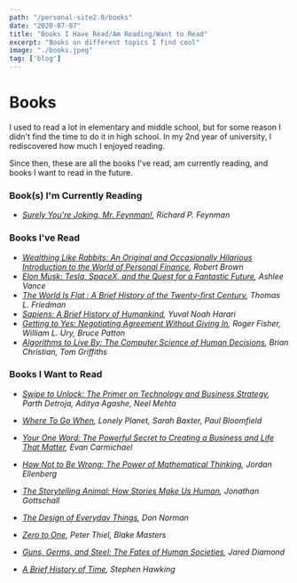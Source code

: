 ```yaml
---
path: "/personal-site2.0/books"
date: "2020-07-07"
title: "Books I Have Read/Am Reading/Want to Read"
excerpt: "Books on different topics I find cool"
image: "./books.jpeg"
tag: ['blog']
---
```


# Books

 I used to read a lot in elementary and middle school, but for some reason I didn't find the time to do it in high school. In my 2nd year of university, I rediscovered how much I enjoyed reading.

Since then, these are all the books I've read, am currently reading, and books I want to read in the future.

### Book(s) I'm Currently Reading

- *<a href="https://www.amazon.ca/Surely-Youre-Joking-Mr-Feynman/dp/0393355624/ref=tmm_pap_swatch_0?_encoding=UTF8&qid=1589841281&sr=1-1">Surely You're Joking, Mr. Feynman!</a>, Richard P. Feynman*

### Books I've Read

- *<a href="https://www.amazon.ca/Wealthing-Like-Rabbits-Original-Introduction-ebook/dp/B00N06271Q">Wealthing Like Rabbits: An Original and Occasionally Hilarious Introduction to the World of Personal Finance</a>, Robert Brown*
- *<a href="https://www.amazon.ca/Elon-Musk-SpaceX-Fantastic-Future-ebook/dp/B00KVI76ZS/ref=sr_1_1?keywords=elon+musk&qid=1589838457&s=digital-text&sr=1-1">Elon Musk: Tesla, SpaceX, and the Quest for a Fantastic Future</a>, Ashlee Vance*
- *<a href="https://www.amazon.ca/World-Flat-History-Twenty-first-Century-ebook/dp/B000U913GG/ref=sr_1_1?keywords=the+world+is+flat&qid=1589838532&s=digital-text&sr=1-1">The World Is Flat : A Brief History of the Twenty-first Century</a>, Thomas L. Friedman*
- *<a href="https://www.amazon.ca/Sapiens-Humankind-Yuval-Noah-Harari-ebook/dp/B00JTCH382/ref=sr_1_1?keywords=sapiens&qid=1589838592&s=digital-text&sr=1-1">Sapiens: A Brief History of Humankind</a>, Yuval Noah Harari*
- *<a href="https://www.amazon.ca/Getting-Yes-Negotiating-Agreement-Without-ebook/dp/B0051SDM5Q/ref=sr_1_1?keywords=getting+to+yes&qid=1589838707&s=digital-text&sr=1-1">Getting to Yes: Negotiating Agreement Without Giving In</a>, Roger Fisher, William L. Ury, Bruce Patton*
- *<a href="https://www.amazon.ca/Algorithms-Live-Computer-Science-Decisions/dp/B071VJ1XHX/ref=sr_1_1?keywords=algorithms+to+live+by&qid=1589838840&s=digital-text&sr=1-1">Algorithms to Live By: The Computer Science of Human Decisions</a>, Brian Christian, Tom Griffiths*

### Books I Want to Read

- *<a href="https://www.amazon.ca/Swipe-Unlock-Technology-Business-Strategy-ebook/dp/B0756MTX6K/ref=sr_1_1?keywords=primer+on+technology%5C&qid=1589841463&sr=8-1">Swipe to Unlock: The Primer on Technology and Business Strategy</a>, Parth Detroja, Aditya Agashe, Neel Mehta*
- *<a href="https://www.amazon.ca/Lonely-Planets-Where-When-1st/dp/1786571935/ref=as_li_ss_tl?keywords=where+to+go+when&qid=1587414963&sr=8-1&linkCode=sl1&tag=roxine02-20&linkId=e938b6027a23167c5156c5cf79047e92&language=en_CA">Where To Go When</a>, Lonely Planet, Sarah Baxter, Paul Bloomfield*

- *<a href="https://www.amazon.ca/Your-One-Word-Powerful-Creating/dp/014310909X">Your One Word: The Powerful Secret to Creating a Business and Life That Matter</a>, Evan Carmichael*

- *<a href="https://www.amazon.ca/How-Not-Be-Wrong-Mathematical-ebook/dp/B00G3L6JQ4/ref=sr_1_1?dchild=1&keywords=how+to+not+be+wrong&qid=1591561936&sr=8-1">How Not to Be Wrong: The Power of Mathematical Thinking</a>, Jordan Ellenberg*

- *<a href="https://www.amazon.ca/Storytelling-Animal-Stories-Make-Human-ebook/dp/B005LVR6BO/ref=sr_1_1?dchild=1&keywords=the+storytelling+animal&qid=1591562058&sr=8-1">The Storytelling Animal: How Stories Make Us Human</a>, Jonathan Gottschall*

- *<a href="https://www.amazon.ca/Design-Everyday-Things-Revised-Expanded/dp/0465050654/ref=tmm_pap_swatch_0?_encoding=UTF8&qid=1594586186&sr=1-1">The Design of Everyday Things</a>, Don Norman*

- *<a href="https://www.amazon.ca/Zero-One-Notes-Startups-Future/dp/0804139296">Zero to One</a>, Peter Thiel, Blake Masters*

- *<a href="https://www.amazon.ca/Guns-Germs-Steel-Fates-Societies/dp/0393354326/ref=msx_wsirn_v1_1/141-2244380-9779762?_encoding=UTF8&pd_rd_i=0393354326&pd_rd_r=2e8ffdc5-00b6-49f1-8675-81c87158544c&pd_rd_w=Vespn&pd_rd_wg=02ehN&pf_rd_p=4f813f9a-219c-4276-b961-dd64dc407a40&pf_rd_r=97CEBMHZW5R0NGXMPXFA&psc=1&refRID=97CEBMHZW5R0NGXMPXFA">Guns, Germs, and Steel: The Fates of Human Societies</a>, Jared Diamond*

- *<a href="https://www.amazon.ca/Brief-History-Time-Stephen-Hawking/dp/0553380168/ref=pd_lutyp_qpp_14_5_2/141-2244380-9779762?_encoding=UTF8&pd_rd_i=0553380168&pd_rd_r=658d2d64-8226-4305-ae28-86395957a6ed&pd_rd_w=GibDd&pd_rd_wg=kjxnt&psc=1&refRID=J5D4R3NVXZA8Z76724DX">A Brief History of Time</a>, Stephen Hawking*
